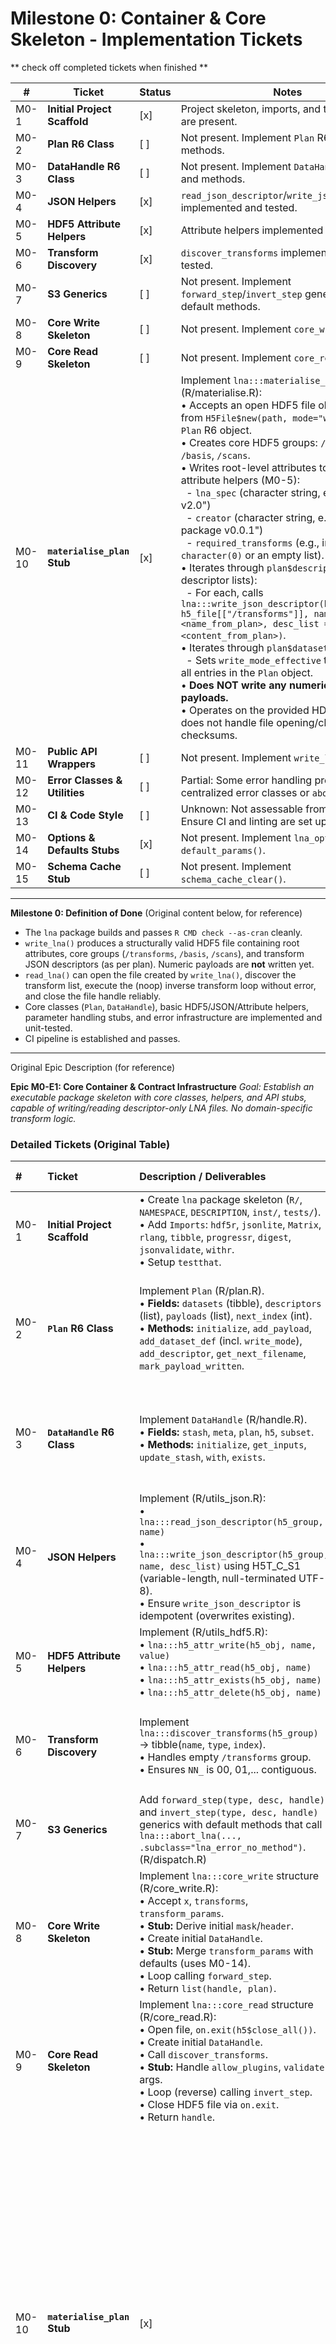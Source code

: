 # Milestone 0: Container & Core Skeleton - Implementation Tickets


** check off completed tickets when finished **

| #     | Ticket                        | Status      | Notes                                                                                      |
|-------|-------------------------------|-------------|--------------------------------------------------------------------------------------------|
| M0-1  | **Initial Project Scaffold**  | [x]         | Project skeleton, imports, and testthat setup are present.                                 |
| M0-2  | **Plan R6 Class**             | [ ]         | Not present. Implement `Plan` R6 class and methods.                                        |
| M0-3  | **DataHandle R6 Class**       | [ ]         | Not present. Implement `DataHandle` R6 class and methods.                                  |
| M0-4  | **JSON Helpers**              | [x]         | `read_json_descriptor`/`write_json_descriptor` implemented and tested.                     |
| M0-5  | **HDF5 Attribute Helpers**    | [x]         | Attribute helpers implemented and tested.                                                  |
| M0-6  | **Transform Discovery**       | [x]         | `discover_transforms` implemented and fully tested.                                        |
| M0-7  | **S3 Generics**               | [ ]         | Not present. Implement `forward_step`/`invert_step` generics and default methods.          |
| M0-8  | **Core Write Skeleton**       | [ ]         | Not present. Implement `core_write` structure.                                             |
| M0-9  | **Core Read Skeleton**        | [ ]         | Not present. Implement `core_read` structure.                                              |
| M0-10 | **`materialise_plan` Stub**   | [x]         | Implement `lna:::materialise_plan` stub (R/materialise.R):<br>• Accepts an open HDF5 file object (e.g., from `H5File$new(path, mode="w")`) and a `Plan` R6 object.<br>• Creates core HDF5 groups: `/transforms`, `/basis`, `/scans`.<br>• Writes root-level attributes to `/` using HDF5 attribute helpers (M0-5):<br>  &nbsp;&nbsp;- `lna_spec` (character string, e.g., "LNA R v2.0")<br>  &nbsp;&nbsp;- `creator` (character string, e.g., "lna R package v0.0.1")<br>  &nbsp;&nbsp;- `required_transforms` (e.g., initially `character(0)` or an empty list).<br>• Iterates through `plan$descriptors` (a list of descriptor lists):<br>  &nbsp;&nbsp;- For each, calls `lna:::write_json_descriptor(h5_group = h5_file[["/transforms"]], name = <name_from_plan>, desc_list = <content_from_plan>)`.<br>• Iterates through `plan$datasets` (tibble):<br>  &nbsp;&nbsp;- Sets `write_mode_effective` to `"eager"` for all entries in the `Plan` object.<br>• **Does NOT write any numeric data payloads.**<br>• Operates on the provided HDF5 file object; does not handle file opening/closing or checksums. |
| M0-11 | **Public API Wrappers**       | [ ]         | Not present. Implement `write_lna`, `read_lna`.                                            |
| M0-12 | **Error Classes & Utilities** | [ ]         | Partial: Some error handling present, but no centralized error classes or `abort_lna` helper. |
| M0-13 | **CI & Code Style**           | [ ]         | Unknown: Not assessable from current files. Ensure CI and linting are set up.              |
| M0-14 | **Options & Defaults Stubs**  | [x]         | Not present. Implement `lna_options()` and `default_params()`.                             |
| M0-15 | **Schema Cache Stub**         | [ ]         | Not present. Implement `schema_cache_clear()`.                                             |

---

**Milestone 0: Definition of Done** (Original content below, for reference)

*   The `lna` package builds and passes `R CMD check --as-cran` cleanly.
*   `write_lna()` produces a structurally valid HDF5 file containing root attributes, core groups (`/transforms`, `/basis`, `/scans`), and transform JSON descriptors (as per plan). Numeric payloads are **not** written yet.
*   `read_lna()` can open the file created by `write_lna()`, discover the transform list, execute the (noop) inverse transform loop without error, and close the file handle reliably.
*   Core classes (`Plan`, `DataHandle`), basic HDF5/JSON/Attribute helpers, parameter handling stubs, and error infrastructure are implemented and unit-tested.
*   CI pipeline is established and passes.

---
Original Epic Description (for reference)

**Epic M0-E1: Core Container & Contract Infrastructure**
*Goal: Establish an executable package skeleton with core classes, helpers, and API stubs, capable of writing/reading descriptor-only LNA files. No domain-specific transform logic.*

### Detailed Tickets (Original Table)

| #     | Ticket                        | Description / Deliverables                                                                                                                                                                                                                                                                                                                                                                                    | Acceptance Criteria                                                                                                                                                                                                                          | Spec Refs    |
| :---- | :---------------------------- | :---------------------------------------------------------------------------------------------------------------------------------------------------------------------------------------------------------------------------------------------------------------------------------------------------------------------------------------------------------------------------------------------------------- | :------------------------------------------------------------------------------------------------------------------------------------------------------------------------------------------------------------------------------------------- | :----------- |
| M0-1  | **Initial Project Scaffold**  | • Create `lna` package skeleton (`R/`, `NAMESPACE`, `DESCRIPTION`, `inst/`, `tests/`). <br> • Add `Imports`: `hdf5r`, `jsonlite`, `Matrix`, `rlang`, `tibble`, `progressr`, `digest`, `jsonvalidate`, `withr`. <br> • Setup `testthat`.                                                                                                                                                                       | `devtools::check()` passes with zero R code errors/warnings.                                                                                                                                                                                  | §8 (Pkg)     |
| M0-2  | **`Plan` R6 Class**         | Implement `Plan` (R/plan.R). <br> • **Fields:** `datasets` (tibble), `descriptors` (list), `payloads` (list), `next_index` (int). <br> • **Methods:** `initialize`, `add_payload`, `add_dataset_def` (incl. `write_mode`), `add_descriptor`, `get_next_filename`, `mark_payload_written`.                                                                                                   | • Unit tests verify all methods. <br> • `add_descriptor` increments index, formats name correctly. <br> • `add_dataset_def` row contains all columns incl. `write_mode`. <br> • `mark_payload_written` sets `payloads[[key]]` to `NULL`. <br> • `get_next_filename()` is monotonic ("00_", "01_", ...). | §4 (Pkg)     |
| M0-3  | **`DataHandle` R6 Class**   | Implement `DataHandle` (R/handle.R). <br> • **Fields:** `stash`, `meta`, `plan`, `h5`, `subset`. <br> • **Methods:** `initialize`, `get_inputs`, `update_stash`, `with`, `exists`.                                                                                                                                                                                                                          | • `update_stash` returns new object (`h1` unchanged after `h2 <- h1$update_stash(...)`, checked via `identical(names(h1), names(h2))` and `!identical(h1, h2)`). <br> • `get_inputs` raises `"lna_error_contract"` on missing key. <br> • `exists` works. | §4 (Pkg)     |
| M0-4  | **JSON Helpers**            | Implement (R/utils_json.R): <br> • `lna:::read_json_descriptor(h5_group, name)` <br> • `lna:::write_json_descriptor(h5_group, name, desc_list)` using H5T_C_S1 (variable-length, null-terminated UTF-8). <br> • Ensure `write_json_descriptor` is idempotent (overwrites existing).                                                                                                                               | • Object → `write` → `read` → Object round-trip yields identical object. <br> • HDF5 dataset type is correct. <br> • Writing to existing path replaces content without error.                                                                      | §7 (Pkg), §2 (Spec) |
| M0-5  | **HDF5 Attribute Helpers**  | Implement (R/utils_hdf5.R): <br> • `lna:::h5_attr_write(h5_obj, name, value)` <br> • `lna:::h5_attr_read(h5_obj, name)` <br> • `lna:::h5_attr_exists(h5_obj, name)` <br> • `lna:::h5_attr_delete(h5_obj, name)`                                                                                                                                                                                          | • Write/Read round-trip for various R types. <br> • `h5_attr_exists` works. <br> • `h5_attr_delete` removes attribute.                                                                                                                         | §7 (Pkg)     |
| M0-6  | **Transform Discovery**     | Implement `lna:::discover_transforms(h5_group)` → tibble(`name`, `type`, `index`). <br> • Handles empty `/transforms` group. <br> • Ensures `NN_` is 00, 01,... contiguous.                                                                                                                                                                                                                          | • Unit test with dummy HDF5 files (correct sequence, missing sequence, non-numeric prefix, empty group). <br> • Empty `/transforms` returns 0-row tibble. <br> • Raises `"lna_error_sequence"` on non-contiguous index.                             | §7 (Pkg), §3.3 (Spec) |
| M0-7  | **S3 Generics**             | Add `forward_step(type, desc, handle)` and `invert_step(type, desc, handle)` generics with default methods that call `lna:::abort_lna(..., .subclass="lna_error_no_method")`. (R/dispatch.R)                                                                                                                                                                                        | `methods("forward_step")` lists default; calling default method throws expected error.                                                                                                                                                  | §3 (Pkg)     |
| M0-8  | **Core Write Skeleton**     | Implement `lna:::core_write` structure (R/core_write.R): <br> • Accept `x`, `transforms`, `transform_params`. <br> • **Stub:** Derive initial `mask`/`header`. <br> • Create initial `DataHandle`. <br> • **Stub:** Merge `transform_params` with defaults (uses M0-14). <br> • Loop calling `forward_step`. <br> • Return `list(handle, plan)`.                                                              | • Unit test with mock `forward_step` confirms loop structure and param merging stub call. <br> • Plan accumulates N descriptors.                                                                                                          | §3, §2 (Pkg) |
| M0-9  | **Core Read Skeleton**      | Implement `lna:::core_read` structure (R/core_read.R): <br> • Open file, `on.exit(h5$close_all())`. <br> • Create initial `DataHandle`. <br> • Call `discover_transforms`. <br> • **Stub:** Handle `allow_plugins`, `validate` args. <br> • Loop (reverse) calling `invert_step`. <br> • Close HDF5 file via `on.exit`. <br> • Return `handle`.                                                                    | • Unit test with empty `/transforms` group reads ok. <br> • File handle is closed even if default `invert_step` errors during loop (check via mock).                                                                                 | §3, §2 (Pkg) |
| M0-10 | **`materialise_plan` Stub** | [x]         | Implement `lna:::materialise_plan` stub (R/materialise.R):<br>• Accepts an open HDF5 file object (e.g., from `H5File$new(path, mode="w")`) and a `Plan` R6 object.<br>• Creates core HDF5 groups: `/transforms`, `/basis`, `/scans`.<br>• Writes root-level attributes to `/` using HDF5 attribute helpers (M0-5):<br>  &nbsp;&nbsp;- `lna_spec` (character string, e.g., "LNA R v2.0")<br>  &nbsp;&nbsp;- `creator` (character string, e.g., "lna R package v0.0.1")<br>  &nbsp;&nbsp;- `required_transforms` (e.g., initially `character(0)` or an empty list).<br>• Iterates through `plan$descriptors` (a list of descriptor lists):<br>  &nbsp;&nbsp;- For each, calls `lna:::write_json_descriptor(h5_group = h5_file[["/transforms"]], name = <name_from_plan>, desc_list = <content_from_plan>)`.<br>• Iterates through `plan$datasets` (tibble):<br>  &nbsp;&nbsp;- Sets `write_mode_effective` to `"eager"` for all entries in the `Plan` object.<br>• **Does NOT write any numeric data payloads.**<br>• Operates on the provided HDF5 file object; does not handle file opening/closing or checksums. |
| M0-11 | **Public API Wrappers**     | Implement `write_lna`, `read_lna` (R/api.R) calling core functions. <br> • Forward parameters correctly. <br> • `write_lna` calls `materialise_plan` stub. <br> • `write_lna` adds `class = "lna_write_result"` to return list.                                                                                                | • `write_lna(..., file=NULL)` runs, returns list with `plan` & `class`. <br> • `read_lna()` on that path runs without error (returning empty handle). <br> • Parameter pass-through verified.                                                              | §2 (Pkg)     |
| M0-12 | **Error Classes & Utilities** | Define base error classes (`lna_error_sequence`, `lna_error_contract`, `lna_error_io`, `lna_error_validation` stub, `lna_error_no_method`) using `rlang::abort`. Create `lna:::abort_lna(...)` helper. (R/utils_error.R) | • Tests trigger each defined M0 error class via mocks or invalid inputs.                                                                                 | §6 (Pkg)     |
| M0-13 | **CI & Code Style**         | Add GitHub Actions workflow: <br> • `R CMD check --as-cran` on Linux, macOS, Windows (release, devel). <br> • Integrate `lintr::lint_package()` check (fail build if lints found). <br> • Optionally integrate `styler`.                                                                                                 | • CI workflow runs and passes on push/PR for M0 codebase.                                                                                                    | —            |
| M0-14 | **Options & Defaults Stubs** | Implement `lna_options()` using package environment (R/options.R). Implement `lna:::default_params(type)` stub returning `list()` and basic caching (R/utils_defaults.R).                                | • Unit test: set/get options via `lna_options()`. <br> • `lna:::default_params("foo")` returns `list()` and subsequent call is cached.                                                                                              | §2, §7 (Pkg) |
| M0-15 | **Schema Cache Stub**       | Implement `lna:::schema_cache_clear()` setting a private env/list to empty. (R/utils_json.R or separate file).                                                                                   | Unit test: call `clear`, check cache object is empty.                                                                                                     | §7 (Pkg)     |

---

**Milestone 0: Definition of Done**

*   The `lna` package builds and passes `R CMD check --as-cran` cleanly.
*   `write_lna()` produces a structurally valid HDF5 file containing root attributes, core groups (`/transforms`, `/basis`, `/scans`), and transform JSON descriptors (as per plan). Numeric payloads are **not** written yet.
*   `read_lna()` can open the file created by `write_lna()`, discover the transform list, execute the (noop) inverse transform loop without error, and close the file handle reliably.
*   Core classes (`Plan`, `DataHandle`), basic HDF5/JSON/Attribute helpers, parameter handling stubs, and error infrastructure are implemented and unit-tested.
*   CI pipeline is established and passes.

---

This detailed M0 plan provides a solid, verifiable foundation for the subsequent implementation phases.
